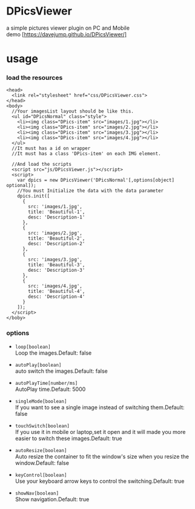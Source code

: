 # DPicsViewer
a simple pictures viewer plugin on PC and Mobile  
demo [https://davejump.github.io/DPicsViewer/]  
# usage  
### load the resources  
```
<head>
  <link rel="stylesheet" href="css/DPicsViewer.css">
</head>
<body>
  //Your imagesList layout should be like this.   
  <ul id="DPicsNormal" class="style">
    <li><img class="DPics-item" src="images/1.jpg"></li>
    <li><img class="DPics-item" src="images/2.jpg"></li>
    <li><img class="DPics-item" src="images/3.jpg"></li>
    <li><img class="DPics-item" src="images/4.jpg"></li>
  </ul>  
  //It must has a id on wrapper
  //It must has a class 'DPics-item' on each IMG element. 
  
  //And load the scripts
  <script src="js/DPicsViewer.js"></script>
  <script>
    var dpics = new DPicsViewer('DPicsNormal'[,options[object] optional]);
    //You must Initialize the data with the data parameter
    dpics.init([
      {
        src: 'images/1.jpg',
        title: 'Beautiful-1',
        desc: 'Description-1'
      },
      {
        src: 'images/2.jpg',
        title: 'Beautiful-2',
        desc: 'Description-2'
      },
      {
        src: 'images/3.jpg',
        title: 'Beautiful-3',
        desc: 'Description-3'
      },
      {
        src: 'images/4.jpg',
        title: 'Beautiful-4',
        desc: 'Description-4'
      }
    ]);
  </script>
</boby>
```  
### options  
* `loop[boolean]`  
  Loop the images.Default: false  
  
* `autoPlay[boolean]`  
  auto switch the images.Default: false  
  
* `autoPlayTime[number/ms]`  
  AutoPlay time.Default: 5000  
  
* `singleMode[boolean]`  
  If you want to see a single image instead of switching them.Default: false  
  
* `touchSwitch[boolean]`  
  If you use it in mobile or laptop,set it open and it will made you more easier to switch these images.Default: true  
  
* `autoResize[boolean]`  
  Auto resize the container to fit the window's size when you resize the window.Default: false  
  
* `keyControl[boolean]`  
  Use your keyboard arrow keys to control the switching.Default: true  
  
* `showNav[boolean]`  
  Show navigation.Default: true
